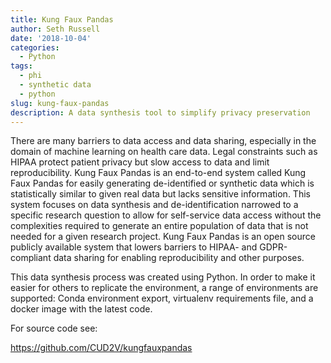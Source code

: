 ```yaml
---
title: Kung Faux Pandas
author: Seth Russell
date: '2018-10-04'
categories:
  - Python
tags:
  - phi
  - synthetic data
  - python
slug: kung-faux-pandas
description: A data synthesis tool to simplify privacy preservation
---
```


There are many barriers to data access and data sharing, especially in the domain of machine learning on health care data. Legal constraints such as HIPAA protect patient privacy but slow access to data and limit reproducibility. Kung Faux Pandas is an end-to-end system called Kung Faux Pandas for easily generating de-identified or synthetic data which is statistically similar to given real data but lacks sensitive information. This system focuses on data synthesis and de-identification narrowed to a specific research question to allow for self-service data access without the complexities required to generate an entire population of data that is not needed for a given research project. Kung Faux Pandas is an open source publicly available system that lowers barriers to HIPAA- and GDPR-compliant data sharing for enabling reproducibility and other purposes.

This data synthesis process was created using Python. In order to make it easier for others to replicate the environment, a range of environments are supported: Conda environment export, virtualenv requirements file, and a docker image with the latest code.

For source code see:

https://github.com/CUD2V/kungfauxpandas

